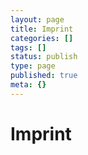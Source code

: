 ```yaml
---
layout: page
title: Imprint
categories: []
tags: []
status: publish
type: page
published: true
meta: {}
---
```


# Imprint
